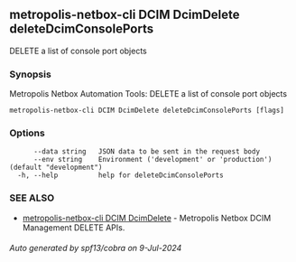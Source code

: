 ## metropolis-netbox-cli DCIM DcimDelete deleteDcimConsolePorts

DELETE a list of console port objects

### Synopsis


Metropolis Netbox Automation Tools:
  DELETE a list of console port objects

```
metropolis-netbox-cli DCIM DcimDelete deleteDcimConsolePorts [flags]
```

### Options

```
      --data string   JSON data to be sent in the request body
      --env string    Environment ('development' or 'production') (default "development")
  -h, --help          help for deleteDcimConsolePorts
```

### SEE ALSO

* [metropolis-netbox-cli DCIM DcimDelete]()	 - Metropolis Netbox DCIM Management DELETE APIs.

###### Auto generated by spf13/cobra on 9-Jul-2024

